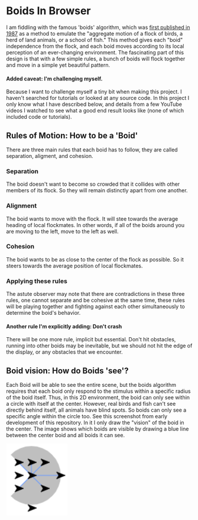 # Boids In Browser

I am fiddling with the famous 'boids' algorithm, which was [first published in 1987](https://www.red3d.com/cwr/papers/1987/boids.html) as a method to emulate the "aggregate motion of a flock of birds, a herd of land animals, or a school of fish." This method gives each "boid" independence from the flock, and each boid moves according to its local perception of an ever-changing environment. The fascinating part of this design is that with a few simple rules, a bunch of boids will flock together and move in a simple yet beautiful pattern.

#### Added caveat: I'm challenging myself.
Because I want to challenge myself a tiny bit when making this project. I haven't searched for tutorials or looked at any source code. In this project I only know what I have described below, and details from a few YouTube videos I watched to see what a good end result looks like (none of which included code or tutorials).

## Rules of Motion: How to be a 'Boid'
There are three main rules that each boid has to follow, they are called separation, aligment, and cohesion.
### Separation
The boid doesn't want to become so crowded that it collides with other members of its flock. So they will remain distinctly apart from one another.
### Alignment
The boid wants to move with the flock. It will stee towards the average heading of local flockmates. In other words, if all of the boids around you are moving to the left, move to the left as well.
### Cohesion
The boid wants to be as close to the center of the flock as possible. So it steers towards the average position of local flockmates.
### Applying these rules
The astute observer may note that there are contradictions in these three rules, one cannot separate and be cohesive at the same time, these rules will be playing together and fighting against each other simultaneously to determine the boid's behavior.
#### Another rule I'm explicitly adding: Don't crash
There will be one more rule, implicit but essential. Don't hit obstacles, running into other boids may be inevitable, but we should not hit the edge of the display, or any obstacles that we encounter. 
## Boid vision: How do Boids 'see'?
Each Boid will be able to see the entire scene, but the boids algorithm requires that each boid only respond to the stimulus within a specific radius of the boid itself. Thus, in this 2D environment, the boid can only see within a circle with itself at the center. However, real birds and fish can't see directly behind itself, all animals have blind spots. So boids can only see a specific angle within the circle too. See this screenshot from early development of this repository. In it I only draw the "vision" of the boid in the center. The image shows which boids are visible by drawing a blue line between the center boid and all boids it can see. 

![](images/boidsVision.png?raw=true)
